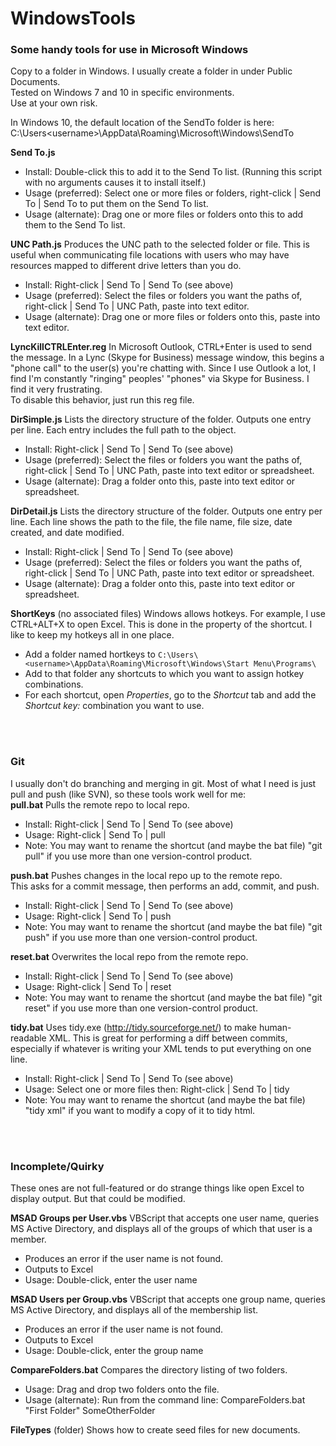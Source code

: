 WindowsTools
============

### Some handy tools for use in Microsoft Windows
Copy to a folder in Windows.  I usually create a folder in under Public Documents.  
Tested on Windows 7 and 10 in specific environments.  
Use at your own risk.  

In Windows 10, the default location of the SendTo folder is here:  C:\Users\<username>\AppData\Roaming\Microsoft\Windows\SendTo  

**Send To.js**
- Install:  Double-click this to add it to the Send To list.  (Running this script with no arguments causes it to install itself.)
- Usage (preferred):  Select one or more files or folders, right-click | Send To | Send To to put them on the Send To list.
- Usage (alternate):  Drag one or more files or folders onto this to add them to the Send To list.

**UNC Path.js**
Produces the UNC path to the selected folder or file.  This is useful when communicating file locations with users who may have resources mapped to different drive letters than you do.
- Install:  Right-click | Send To | Send To (see above)
- Usage (preferred):  Select the files or folders you want the paths of, right-click | Send To | UNC Path, paste into text editor.
- Usage (alternate):  Drag one or more files or folders onto this, paste into text editor.

**LyncKillCTRLEnter.reg**
In Microsoft Outlook, CTRL+Enter is used to send the message.  In a Lync (Skype for Business) message window, this begins a "phone call" to the user(s) you're chatting with.  Since I use Outlook a lot, I find I'm constantly "ringing" peoples' "phones" via Skype for Business.  I find it very frustrating.  
To disable this behavior, just run this reg file.

**DirSimple.js**
Lists the directory structure of the folder.  Outputs one entry per line.  Each entry includes the full path to the object.
- Install:  Right-click | Send To | Send To (see above)
- Usage (preferred):  Select the files or folders you want the paths of, right-click | Send To | UNC Path, paste into text editor or spreadsheet.
- Usage (alternate):  Drag a folder onto this, paste into text editor or spreadsheet.

**DirDetail.js**
Lists the directory structure of the folder.  Outputs one entry per line.  Each line shows the path to the file, the file name, file size, date created, and date modified.
- Install:  Right-click | Send To | Send To (see above)
- Usage (preferred):  Select the files or folders you want the paths of, right-click | Send To | UNC Path, paste into text editor or spreadsheet.
- Usage (alternate):  Drag a folder onto this, paste into text editor or spreadsheet.

**ShortKeys**
(no associated files)
Windows allows hotkeys.  For example, I use CTRL+ALT+X to open Excel.  This is done in the property of the shortcut.  I like to keep my hotkeys all in one place.
- Add a folder named hortkeys to `C:\Users\<username>\AppData\Roaming\Microsoft\Windows\Start Menu\Programs\`
- Add to that folder any shortcuts to which you want to assign hotkey combinations.
- For each shortcut, open *Properties*, go to the *Shortcut* tab and add the *Shortcut key:* combination you want to use.



<br /><br />

### Git
I usually don't do branching and merging in git.  Most of what I need is just pull and push (like SVN), so these tools work well for me:  
**pull.bat**
Pulls the remote repo to local repo.
- Install:  Right-click | Send To | Send To (see above)
- Usage:  Right-click | Send To | pull
- Note:  You may want to rename the shortcut (and maybe the bat file) "git pull" if you use more than one version-control product.

**push.bat**
Pushes changes in the local repo up to the remote repo.  
This asks for a commit message, then performs an add, commit, and push.  
- Install:  Right-click | Send To | Send To (see above)
- Usage:  Right-click | Send To | push
- Note:  You may want to rename the shortcut (and maybe the bat file) "git push" if you use more than one version-control product.

**reset.bat**
Overwrites the local repo from the remote repo.   
- Install:  Right-click | Send To | Send To (see above)
- Usage:  Right-click | Send To | reset
- Note:  You may want to rename the shortcut (and maybe the bat file) "git reset" if you use more than one version-control product.


**tidy.bat**
Uses tidy.exe (http://tidy.sourceforge.net/) to make human-readable XML.  This is great for performing a diff between commits, especially if whatever is writing your XML tends to put everything on one line.
- Install:  Right-click | Send To | Send To (see above)
- Usage:  Select one or more files then:  Right-click | Send To | tidy
- Note:  You may want to rename the shortcut (and maybe the bat file) "tidy xml" if you want to modify a copy of it to tidy html.



<br /><br />

### Incomplete/Quirky
These ones are not full-featured or do strange things like open Excel to display output.  But that could be modified.

**MSAD Groups per User.vbs**
VBScript that accepts one user name, queries MS Active Directory, and displays all of the groups of which that user is a member.
- Produces an error if the user name is not found.
- Outputs to Excel
- Usage:  Double-click, enter the user name

**MSAD Users per Group.vbs**
VBScript that accepts one group name, queries MS Active Directory, and displays all of the membership list.
- Produces an error if the user name is not found.
- Outputs to Excel
- Usage:  Double-click, enter the group name

**CompareFolders.bat**
Compares the directory listing of two folders.
- Usage:  Drag and drop two folders onto the file.
- Usage (alternate):  Run from the command line:
    CompareFolders.bat "First Folder" SomeOtherFolder

**FileTypes** (folder)
Shows how to create seed files for new documents.

